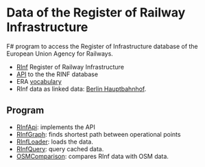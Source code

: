 # Data of the Register of Railway Infrastructure

F# program to access the Register of Infrastructure database of the European Union Agency for Railways.

* [RInf](https://www.era.europa.eu/registers_en#rinf) Register of Railway Infrastructure
* [API](https://rinf.era.europa.eu/API/Help) to the the RINF database
* ERA [vocabulary](https://data-interop.era.europa.eu/era-vocabulary/)
* RInf data as linked data: [Berlin Hauptbahnhof](http://data.europa.eu/949/functionalInfrastructure/operationalPoints/DE000BL).

## Program

* [RInfApi](src/RInfApi): implements the API
* [RInfGraph](src/RInfGraph): finds shortest path between operational points
* [RInfLoader](src/RInfLoader): loads the data.
* [RInfQuery](src/RInfQuery): query cached data.
* [OSMComparison](src/OSMComparison): compares RInf data with OSM data.
